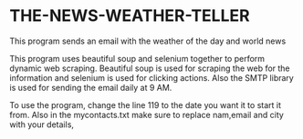 # THE-NEWS-WEATHER-TELLER
This program sends an email with the weather of the day and world news


This program uses beautiful soup and selenium together to perform dynamic web scraping. Beautiful soup is used for scraping the web for the information and 
selenium is used for clicking actions. Also the SMTP library is used for sending the email daily at 9 AM.


To use the program, change the line 119 to the date you want it to start it from. Also in the mycontacts.txt make sure to replace nam,email and city with your details,
